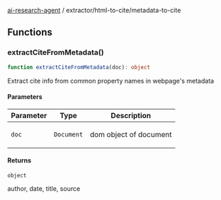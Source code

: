 [ai-research-agent](../../index.md) / extractor/html-to-cite/metadata-to-cite

## Functions

### extractCiteFromMetadata()

```ts
function extractCiteFromMetadata(doc): object
```

Extract cite info from common property names in webpage's metadata

#### Parameters

<table>
<thead>
<tr>
<th>Parameter</th>
<th>Type</th>
<th>Description</th>
</tr>
</thead>
<tbody>
<tr>
<td>

`doc`

</td>
<td>

`Document`

</td>
<td>

dom object of document

</td>
</tr>
</tbody>
</table>

#### Returns

`object`

author, date, title, source
